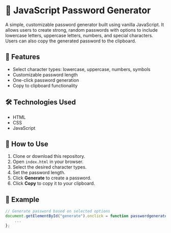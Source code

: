 # 🔐 JavaScript Password Generator

A simple, customizable password generator built using vanilla JavaScript. It allows users to create strong, random passwords with options to include lowercase letters, uppercase letters, numbers, and special characters. Users can also copy the generated password to the clipboard.

## 📌 Features

- Select character types: lowercase, uppercase, numbers, symbols
- Customizable password length
- One-click password generation
- Copy to clipboard functionality

## 🛠️ Technologies Used

- HTML
- CSS
- JavaScript 

## 🚀 How to Use

1. Clone or download this repository.
2. Open `index.html` in your browser.
3. Select the desired character types.
4. Set the password length.
5. Click **Generate** to create a password.
6. Click **Copy** to copy it to your clipboard.

## 📄 Example

```javascript
// Generate password based on selected options
document.getElementById("generate").onclick = function passwordgenerator() {
    ...
};
